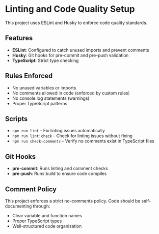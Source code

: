 # Linting and Code Quality Setup

This project uses ESLint and Husky to enforce code quality standards.

## Features

- **ESLint**: Configured to catch unused imports and prevent comments
- **Husky**: Git hooks for pre-commit and pre-push validation
- **TypeScript**: Strict type checking

## Rules Enforced

- No unused variables or imports
- No comments allowed in code (enforced by custom rules)
- No console.log statements (warnings)
- Proper TypeScript patterns

## Scripts

- `npm run lint` - Fix linting issues automatically
- `npm run lint:check` - Check for linting issues without fixing
- `npm run check-comments` - Verify no comments exist in TypeScript files

## Git Hooks

- **pre-commit**: Runs linting and comment checks
- **pre-push**: Runs build to ensure code compiles

## Comment Policy

This project enforces a strict no-comments policy. Code should be self-documenting through:
- Clear variable and function names
- Proper TypeScript types
- Well-structured code organization